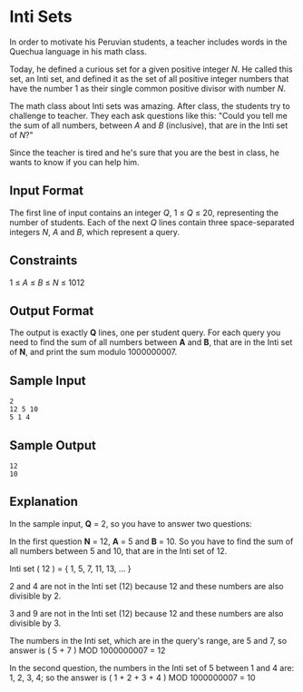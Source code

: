 # Inti Sets

In order to motivate his Peruvian students, a teacher includes words in the Quechua language in his math class.

Today, he defined a curious set for a given positive integer *N*. He called this set, an Inti set, and defined it as the set of all positive integer numbers that have the number 1 as their single common positive divisor with number *N*.

The math class about Inti sets was amazing. After class, the students try to challenge to teacher. They each ask questions like this: "Could you tell me the sum of all numbers, between *A* and *B* (inclusive), that are in the Inti set of *N*?"

Since the teacher is tired and he's sure that you are the best in class, he wants to know if you can help him.

## Input Format

The first line of input contains an integer *Q*, 1 ≤ *Q* ≤ 20, representing the number of students. Each of the next *Q* lines contain three space-separated integers *N*, *A* and *B*, which represent a query.

## Constraints

1 ≤ *A* ≤ *B* ≤ *N* ≤ 1012

## Output Format

The output is exactly **Q** lines, one per student query. For each query you need to find the sum of all numbers between **A** and **B**, that are in the Inti set of **N**, and print the sum modulo 1000000007.

## Sample Input
```
2
12 5 10
5 1 4
```

## Sample Output
```
12
10
```

## Explanation

In the sample input, **Q** = 2, so you have to answer two questions:

In the first question **N** = 12, **A** = 5 and **B** = 10. So you have to find the sum of all numbers between 5 and 10, that are in the Inti set of 12.

Inti set ( 12 ) = { 1, 5, 7, 11, 13, ... }

2 and 4 are not in the Inti set (12) because 12 and these numbers are also divisible by 2.

3 and 9 are not in the Inti set (12) because 12 and these numbers are also divisible by 3.

The numbers in the Inti set, which are in the query's range, are 5 and 7, so answer is ( 5 + 7 ) MOD 1000000007 = 12

In the second question, the numbers in the Inti set of 5 between 1 and 4 are: 1, 2, 3, 4; so the answer is ( 1 + 2 + 3 + 4 ) MOD 1000000007 = 10
